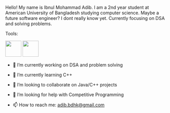 Hello! My name is Ibnul Mohammad Adib. I am a 2nd year student at American University of Bangladesh studying computer science.
Maybe a future software engineer? I dont really know yet.
Currently focusing on DSA and solving problems.

Tools:




<img src="https://github.com/ibnuladib/ibnuladib/assets/125182384/fba5b5ef-50c9-4515-9a80-88fcf876837b" width="50" height="50"> <img src="https://github.com/ibnuladib/ibnuladib/assets/125182384/16c75f81-190c-4b48-a710-d91c665b1e03" width="50" height="50">


- 🔭 I’m currently working on DSA and problem solving
- 🌱 I’m currently learning C++
- 👯 I’m looking to collaborate on Java/C++ projects
- 🤔 I’m looking for help with Competitive Programming

- 📫 How to reach me: adib.bdhk@gmail.com

